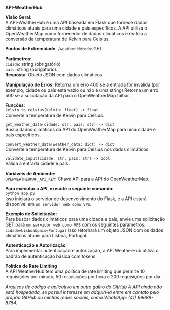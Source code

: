 

**API-WeatherHub**         
  
  **Visão Geral:**                                                        
A API-WeatherHub é uma API baseada em Flask que fornece dados climáticos atuais para uma cidade e país específicos. A API utiliza o OpenWeatherMap como fornecedor de dados climáticos e realiza a conversão da temperatura de Kelvin para Celsius.                                    
                                                      
**Pontos de Extremidade**:
 `/weather`
 `Método`: GET

**Parâmetros:**                                             
 `cidade`: string (obrigatório)             
 `país`: string (obrigatório).                 
  **Resposta**: Objeto JSON com dados climáticos

 **Manipulação de Erros:**
 Retorna um erro 400 se a entrada for inválida (por exemplo, cidade ou país está vazio ou não é uma string)
 Retorna um erro 500 se a solicitação da API para o OpenWeatherMap falhar.

**Funções**:  
 `kelvin_to_celsius(kelvin: float) -> float`      
  Converte a temperatura de Kelvin para Celsius.

`get_weather_data(cidade: str, país: str) -> dict`                         
 Busca dados climáticos da API do OpenWeatherMap para uma cidade e país específicos.

`convert_weather_data(weather_data: dict) -> dict`                                  
 Converte a temperatura de Kelvin para Celsius nos dados climáticos.

`validate_input(cidade: str, país: str) -> bool`                                          
 Valida a entrada cidade e país.

**Variáveis de Ambiente:**                        
 `OPENWEATHERMAP_API_KEY`: Chave API para a API do OpenWeatherMap.
 

  **Para executar a API, execute o seguinte comando:**                                       
 ``python app.py``                      
 Isso iniciará o servidor de desenvolvimento do Flask, e a API estará disponível em `um servidor web como VPS`.

**Exemplo de Solicitação:**                               
 Para buscar dados climáticos para uma cidade e país, envie uma solicitação GET para `um servidor web como VPS` com os seguintes parâmetros:
 ```cidade=Lisboa&país=Portugal```
Isso retornará um objeto JSON com os dados climáticos atuais para Lisboa, Portugal.

**Autenticação e Autorização**                   
 Para implementar autenticação e autorização, a API WeatherHub utiliza o padrão de autenticação básica com tokens.

**Política de Rate Limiting**                
 A API WeatherHub tem uma política de rate limiting que permite 10 requisições por minuto, 50 requisições por hora e 200 requisições por dia.
                                
*Arquivos de código e aplicativo em outro galho do GitHub*
*A API ainda não está hospedada, se possui interesse em adquiri-lá entre em contato pelo próprio GitHub ou minhas redes sociais, como WhatsApp: (41) 99688-8764.*

